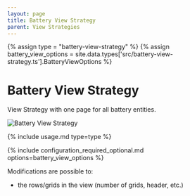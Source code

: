 ```yaml
---
layout: page
title: Battery View Strategy
parent: View Strategies
---
```


{% assign type = "battery-view-strategy" %}
{% assign battery_view_options = site.data.types['src/battery-view-strategy.ts'].BatteryViewOptions %}

# Battery View Strategy

View Strategy with one page for all battery entities.

<img src="/assets/battery/battery-view-strategy.png" alt="Battery View Strategy" style="max-height: 20rem;" />

{% include usage.md type=type %}

{% include configuration_required_optional.md options=battery_view_options %}

Modifications are possible to:

- the rows/grids in the view (number of grids, header, etc.)
